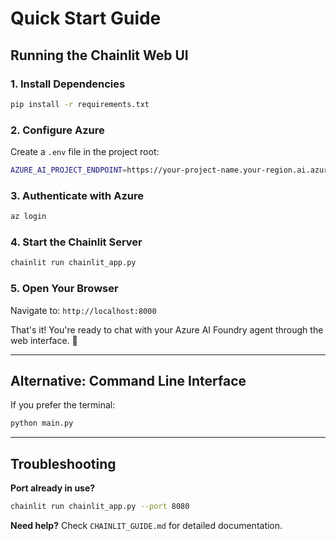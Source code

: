 # Quick Start Guide

## Running the Chainlit Web UI

### 1. Install Dependencies

```bash
pip install -r requirements.txt
```

### 2. Configure Azure

Create a `.env` file in the project root:

```bash
AZURE_AI_PROJECT_ENDPOINT=https://your-project-name.your-region.ai.azure.com
```

### 3. Authenticate with Azure

```bash
az login
```

### 4. Start the Chainlit Server

```bash
chainlit run chainlit_app.py
```

### 5. Open Your Browser

Navigate to: `http://localhost:8000`

That's it! You're ready to chat with your Azure AI Foundry agent through the web interface. 🎉

---

## Alternative: Command Line Interface

If you prefer the terminal:

```bash
python main.py
```

---

## Troubleshooting

**Port already in use?**
```bash
chainlit run chainlit_app.py --port 8080
```

**Need help?** Check `CHAINLIT_GUIDE.md` for detailed documentation.
